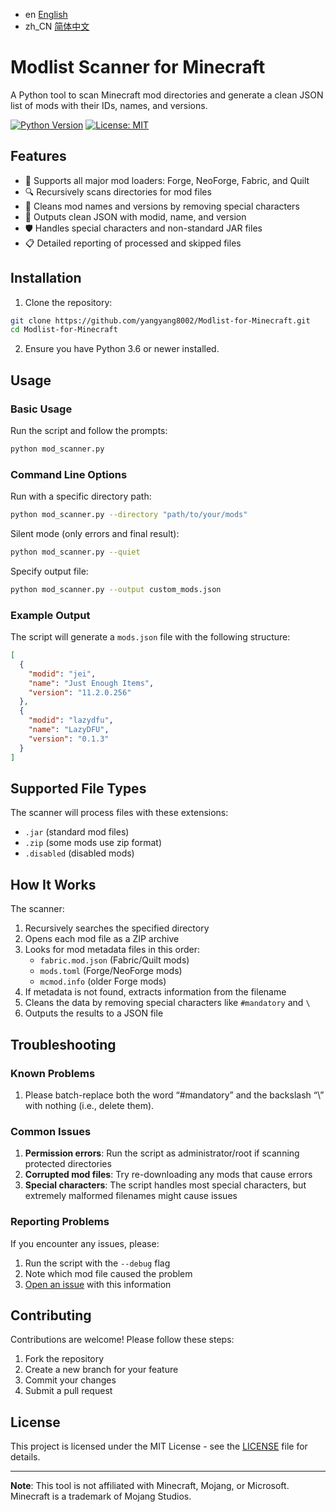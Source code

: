 - en [English](README.md)
- zh_CN [简体中文](readme/README.zh_CN.md)
  
# Modlist Scanner for Minecraft

A Python tool to scan Minecraft mod directories and generate a clean JSON list of mods with their IDs, names, and versions.

[![Python Version](https://img.shields.io/badge/Python-3.7%2B-blue)](https://www.python.org/)
[![License: MIT](https://img.shields.io/badge/License-MIT-yellow.svg)](https://opensource.org/licenses/MIT)

## Features

- 🧩 Supports all major mod loaders: Forge, NeoForge, Fabric, and Quilt
- 🔍 Recursively scans directories for mod files
- 🧹 Cleans mod names and versions by removing special characters
- 💾 Outputs clean JSON with modid, name, and version
- 🛡️ Handles special characters and non-standard JAR files
- 📋 Detailed reporting of processed and skipped files

## Installation

1. Clone the repository:
```bash
git clone https://github.com/yangyang8002/Modlist-for-Minecraft.git
cd Modlist-for-Minecraft
```

2. Ensure you have Python 3.6 or newer installed.

## Usage

### Basic Usage
Run the script and follow the prompts:
```bash
python mod_scanner.py
```

### Command Line Options
Run with a specific directory path:
```bash
python mod_scanner.py --directory "path/to/your/mods"
```

Silent mode (only errors and final result):
```bash
python mod_scanner.py --quiet
```

Specify output file:
```bash
python mod_scanner.py --output custom_mods.json
```

### Example Output
The script will generate a `mods.json` file with the following structure:
```json
[
  {
    "modid": "jei",
    "name": "Just Enough Items",
    "version": "11.2.0.256"
  },
  {
    "modid": "lazydfu",
    "name": "LazyDFU",
    "version": "0.1.3"
  }
]
```

## Supported File Types
The scanner will process files with these extensions:
- `.jar` (standard mod files)
- `.zip` (some mods use zip format)
- `.disabled` (disabled mods)

## How It Works
The scanner:
1. Recursively searches the specified directory
2. Opens each mod file as a ZIP archive
3. Looks for mod metadata files in this order:
   - `fabric.mod.json` (Fabric/Quilt mods)
   - `mods.toml` (Forge/NeoForge mods)
   - `mcmod.info` (older Forge mods)
4. If metadata is not found, extracts information from the filename
5. Cleans the data by removing special characters like `#mandatory` and `\`
6. Outputs the results to a JSON file

## Troubleshooting

### Known Problems
1.  Please batch-replace both the word “#mandatory” and the backslash “\” with nothing (i.e., delete them).

### Common Issues
1. **Permission errors**: Run the script as administrator/root if scanning protected directories
2. **Corrupted mod files**: Try re-downloading any mods that cause errors
3. **Special characters**: The script handles most special characters, but extremely malformed filenames might cause issues

### Reporting Problems
If you encounter any issues, please:
1. Run the script with the `--debug` flag
2. Note which mod file caused the problem
3. [Open an issue](https://github.com/yangyang8002/Modlist-for-Minecraft/issues) with this information

## Contributing
Contributions are welcome! Please follow these steps:
1. Fork the repository
2. Create a new branch for your feature
3. Commit your changes
4. Submit a pull request

## License
This project is licensed under the MIT License - see the [LICENSE](LICENSE) file for details.

---

**Note**: This tool is not affiliated with Minecraft, Mojang, or Microsoft. Minecraft is a trademark of Mojang Studios.
